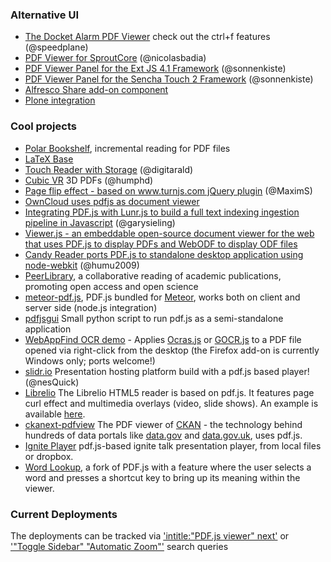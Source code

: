 ### Alternative UI

+ [The Docket Alarm PDF Viewer](https://www.docketalarm.com/cases/PTAB/IPR2013-00142/Inter_Partes_Review_of_U.S._Pat._6931558/07-29-2014-PET-221/Final_Decision-51-Final_Written_Decision/?pdfjs) check out the ctrl+f features (@speedplane)
+ [PDF Viewer for SproutCore](https://github.com/GestiXi/sproutcore-pdf) (@nicolasbadia)
+ [PDF Viewer Panel for the Ext JS 4.1 Framework](https://github.com/SunboX/ext_ux_pdf_panel) (@sonnenkiste)
+ [PDF Viewer Panel for the Sencha Touch 2 Framework](https://github.com/SunboX/st2_pdf_panel) (@sonnenkiste)
+ [Alfresco Share add-on component](https://share-extras.github.io/addons/media-viewers)
+ [Plone integration](https://github.com/collective/collective.pdfjs)

### Cool projects
+ [Polar Bookshelf](https://github.com/burtonator/polar-bookshelf), incremental reading for PDF files
+ [LaTeX Base](https://latexbase.com)
+ [Touch Reader with Storage](https://github.com/digitarald/pdf-reader.js) (@digitarald)
+ [Cubic VR](http://cjcliffe.github.com/CubicVR.js/cubicvr/samples/pdf/pdf_gallery.html) 3D PDFs (@humphd)
+ [Page flip effect - based on www.turnjs.com jQuery plugin](http://www.maxims6n.bget.ru/pdf_books/demo_21.html) (@MaximS)
+ [OwnCloud uses pdfjs as document viewer](http://www.webupd8.org/2012/01/owncloud-3-gets-built-in-text-editor.html)
+ [Integrating PDF.js with Lunr.js to build a full text indexing ingestion pipeline in Javascript](https://www.garysieling.com/blog/parsing-pdfs-at-scale-with-node-js-pdf-js-and-lunr-js) (@garysieling)
+ [Viewer.js - an embeddable open-source document viewer for the web that uses PDF.js to display PDFs and WebODF to display ODF files](http://viewerjs.org)  
+ [Candy Reader ports PDF.js to standalone desktop application using node-webkit](https://github.com/humu2009/candy-pdf-reader) (@humu2009)
+ [PeerLibrary](https://github.com/peerlibrary/peerlibrary), a collaborative reading of academic publications, promoting open access and open science
+ [meteor-pdf.js](https://atmosphere.meteor.com/package/pdf.js), PDF.js bundled for [Meteor](http://meteor.com/), works both on client and server side (node.js integration)
+ [pdfjsgui](https://github.com/parkerlreed/pdfjsgui) Small python script to run pdf.js as a semi-standalone application
+ [WebAppFind OCR demo](https://github.com/brettz9/webappfind/blob/master/demos/ocr.html) - Applies [Ocras.js](http://antimatter15.github.io/ocrad.js/demo.html) or [GOCR.js](http://antimatter15.github.io/gocr.js/demo.html) to a PDF file opened via right-click from the desktop (the Firefox add-on is currently Windows only; ports welcome!)
+ [slidr.io](http://slidr.io/) Presentation hosting platform build with a pdf.js based player! (@nesQuick)
+ [Librelio](https://github.com/libreliodev/javascript) The Librelio HTML5 reader is based on pdf.js. It features page curl effect and multimedia overlays (video, slide shows). An example is available [here](http://reader.librelio.com/pdfreader.html?waurl=%2Fwind_355%2Fwind_355.pdf).
+ [ckanext-pdfview](https://github.com/ckan/ckanext-pdfview) The PDF viewer of [CKAN](http://ckan.org) - the technology behind hundreds of data portals like [data.gov](http://data.gov) and [data.gov.uk](http:/data.gov.uk), uses pdf.js.
+ [Ignite Player](https://github.com/clkao/ignite) pdf.js-based ignite talk presentation player, from local files or dropbox.
+ [Word Lookup](https://github.com/samurdhilbk/pdf.js), a fork of PDF.js with a feature where the user selects a word and presses a shortcut key to bring up its meaning within the viewer.

### Current Deployments

The deployments can be tracked via ['intitle:"PDF.js viewer" next'](https://www.google.com/search?q=intitle%3A"PDF.js+viewer"+next) or ['"Toggle Sidebar" "Automatic Zoom"'](https://www.google.com/search?q="Toggle+Sidebar"+"Automatic+Zoom") search queries